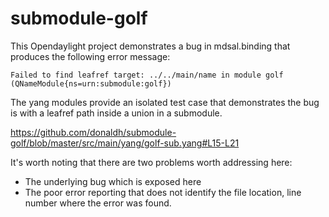 # submodule-golf

This Opendaylight project demonstrates a bug in mdsal.binding that produces the following error
message:

```
Failed to find leafref target: ../../main/name in module golf (QNameModule{ns=urn:submodule:golf})
```

The yang modules provide an isolated test case that demonstrates the bug is with a leafref path
inside a union in a submodule.

https://github.com/donaldh/submodule-golf/blob/master/src/main/yang/golf-sub.yang#L15-L21

It's worth noting that there are two problems worth addressing here:

* The underlying bug which is exposed here
* The poor error reporting that does not identify the file location, line number where the error
  was found.

